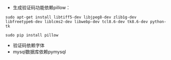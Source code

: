 - 生成验证码功能依赖pillow：

```
sudo apt-get install libtiff5-dev libjpeg8-dev zlib1g-dev libfreetype6-dev liblcms2-dev libwebp-dev tcl8.6-dev tk8.6-dev python-tk

sudo pip install pillow
```
- 验证码依赖字体
- mysql数据库依赖pymysql
